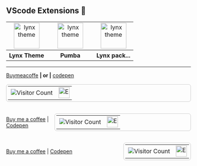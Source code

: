 <!-- Vscode extensions -->

## VScode Extensions 🔵

<table align="center" width="100%" style="table-layout: fixed">
  <tr align="center">
    <td>
      <a href="https://marketplace.visualstudio.com/items?itemName=bastndev.lynx-theme" target="_blank" rel="noreferrer">
        <img src="https://bastndev.gallerycdn.vsassets.io/extensions/bastndev/lynx-theme/0.1.0/1743798452081/Microsoft.VisualStudio.Services.Icons.Default" alt="lynx theme" width="70"/>
      </a>
    </td>
    <td width="111px">
      <a href="https://marketplace.visualstudio.com/items?itemName=bastndev.lynx-theme" target="_blank" rel="noreferrer">
        <img src="https://bastndev.gallerycdn.vsassets.io/extensions/bastndev/lynx-theme/0.1.0/1743798452081/Microsoft.VisualStudio.Services.Icons.Default" alt="lynx theme" width="70" />
      </a>
    </td>
    <td>
      <a href="https://marketplace.visualstudio.com/items?itemName=bastndev.lynx-theme" target="_blank" rel="noreferrer">
        <img src="https://bastndev.gallerycdn.vsassets.io/extensions/bastndev/lynx-theme/0.1.0/1743798452081/Microsoft.VisualStudio.Services.Icons.Default" alt="lynx theme" width="70" />
      </a>
    </td>
  </tr>
  <tr align="center">
    <th>Lynx Theme</th>
    <th>Pumba</th>
    <th>Lynx pack...</th>
  </tr>
</table>

---

<!-- Visor counter  -->
<div>

[Buymeacoffe][buymeacoffe] **| or |**
[codepen][codepen]

<p align="right">
  <!-- Tabla con borde y estilo mejorado -->
  <table style="border: 1px solid #ccc; border-radius: 6px; padding: 4px; border-collapse: collapse; font-size: 16px;">
    <tr>
      <!-- Columna para el contador -->
      <td>
        <img src="https://profile-counter.glitch.me/{bastndev}/count.svg" alt="Visitor Count" />
      </td>
      <!-- Columna para el GIF con tamaño ajustado -->
      <td style="padding-right: 6px;">
        <img src="https://images.emojiterra.com/google/noto-emoji/animated-emoji/1f441.gif" alt="Eye GIF" width="30" />
      </td>
    </tr>
  </table>
</p>
</div>

[buymeacoffe]: https://buymeacoffee.com/bastndev
[codepen]: https://codepen.io/bastndev

<div style="display: flex; justify-content: space-between; align-items: center;">
  <!-- Enlaces alineados a la izquierda -->
  <div>
    <a href="https://buymeacoffee.com/bastndev" target="_blank">Buy me a coffee</a> | 
    <a href="https://codepen.io/bastndev" target="_blank">Codepen</a>
  </div>

  <!-- Contador de visitas y GIF alineados a la derecha -->
  <table style="border: 1px solid #ccc; border-radius: 6px; padding: 4px; border-collapse: collapse; font-size: 16px;">
    <tr>
      <!-- Columna para el contador -->
      <td>
        <img src="https://profile-counter.glitch.me/{bastndev}/count.svg" alt="Visitor Count" />
      </td>
      <!-- Columna para el GIF con tamaño ajustado -->
      <td style="padding-right: 6px;">
        <img src="https://images.emojiterra.com/google/noto-emoji/animated-emoji/1f441.gif" alt="Eye GIF" width="30" />
      </td>
    </tr>
  </table>
</div>

<!--  -->
<div style="display: flex; justify-content: space-between; align-items: center;">
  <!-- Enlaces alineados a la izquierda -->
  <div>
    <a href="https://buymeacoffee.com/bastndev" target="_blank">Buy me a coffee</a> | 
    <a href="https://codepen.io/bastndev" target="_blank">Codepen</a>
  </div>

  <!-- Contador de visitas y GIF alineados a la derecha -->
  <div>
    <table style="border: 1px solid #ccc; border-radius: 6px; padding: 4px; border-collapse: collapse; font-size: 16px;">
      <tr>
        <!-- Columna para el contador -->
        <td>
          <img src="https://profile-counter.glitch.me/{bastndev}/count.svg" alt="Visitor Count" />
        </td>
        <!-- Columna para el GIF con tamaño ajustado -->
        <td style="padding-right: 6px;">
          <img src="https://images.emojiterra.com/google/noto-emoji/animated-emoji/1f441.gif" alt="Eye GIF" width="30" />
        </td>
      </tr>
    </table>
  </div>
</div>

[buymeacoffe]: https://buymeacoffee.com/bastndev
[codepen]: https://codepen.io/bastndev
